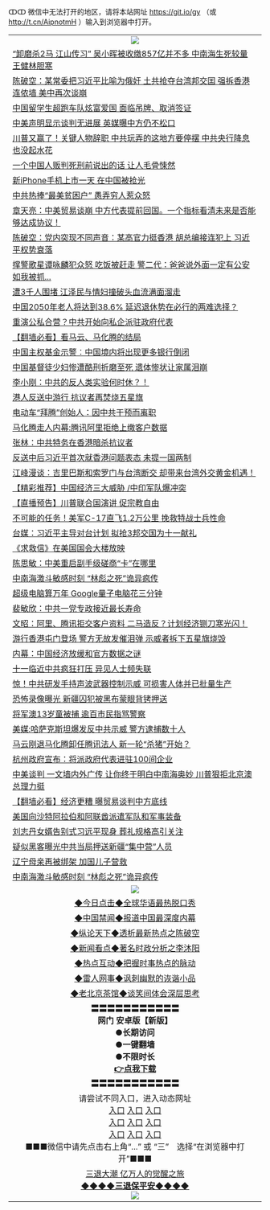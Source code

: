 ↀↀ 微信中无法打开的地区，请将本站网址 https://git.io/gy （或 http://t.cn/AipnotmH ）输入到浏览器中打开。 

<table>
   <tr>
    <td align=center><img src="https://github.com/gyhhx/image-upload/blob/master/20190822-2.jpg" /></td>
  </tr>
<tr><td align="left"><a href="https://xwood.fun/oo.aspx?name=c1076375&key=nqynnipsxfbxcbni&from=gy">“卸磨杀2马 江山传习” 吴小晖被收缴857亿并不多 中南海生死较量 王健林胆寒</a></td></tr>
<tr><td align="left"><a href="https://xwood.fun/oo.aspx?name=c1076421&key=nqynnipsxfbxcbni&from=gy">陈破空：某常委把习近平比喻为俄奸 土共抢夺台湾邦交囯 强拆香港连侬墙 美中再次谈崩</a></td></tr>
<tr><td align="left"><a href="https://xwood.fun/oo.aspx?name=c1076398&key=nqynnipsxfbxcbni&from=gy">中国留学生超跑车队炫富爱国 面临吊牌、取消签证</a></td></tr>
<tr><td align="left"><a href="https://xwood.fun/oo.aspx?name=c1076437&key=nqynnipsxfbxcbni&from=gy">中美声明显示谈判无进展 英媒曝中方仍不松口</a></td></tr>
<tr><td align="left"><a href="https://xwood.fun/oo.aspx?name=c1076380&key=nqynnipsxfbxcbni&from=gy">川普又赢了！关键人物辞职 中共玩弄的这地方要停摆 中共央行降息也没起水花</a></td></tr>
<tr><td align="left"><a href="https://xwood.fun/oo.aspx?name=c1076368&key=nqynnipsxfbxcbni&from=gy">一个中国人贩判死刑前说出的话 让人毛骨悚然</a></td></tr>
<tr><td align="left"><a href="https://xwood.fun/oo.aspx?name=c1076434&key=nqynnipsxfbxcbni&from=gy">新iPhone手机上市一天 在中国被抢光</a></td></tr>
<tr><td align="left"><a href="https://xwood.fun/oo.aspx?name=c1076471&key=nqynnipsxfbxcbni&from=gy">中共热捧“最美贫困户” 愚弄穷人惹众怒</a></td></tr>
<tr><td align="left"><a href="https://xwood.fun/oo.aspx?name=c1076478&key=nqynnipsxfbxcbni&from=gy">章天亮：中美贸易谈崩 中方代表提前回国。一个指标看清未来是否能够达成协议！</a></td></tr>
<tr><td align="left"><a href="https://xwood.fun/oo.aspx?name=c1075726&key=nqynnipsxfbxcbni&from=gy">陈破空：党内突现不同声音：某高官力挺香港 胡总编接连犯上 习近平权势衰落</a></td></tr>
<tr><td align="left"><a href="https://xwood.fun/oo.aspx?name=c1076383&key=nqynnipsxfbxcbni&from=gy">撑警歌星谭咏麟犯众怒 吃饭被赶走 警二代：爸爸说外面一定有公安 如我被抓...</a></td></tr>
<tr><td align="left"><a href="https://xwood.fun/oo.aspx?name=c1075817&key=nqynnipsxfbxcbni&from=gy">遭3千人围堵 江泽民与情妇撞破头血流满面溜走</a></td></tr>
<tr><td align="left"><a href="https://xwood.fun/oo.aspx?name=c1076440&key=nqynnipsxfbxcbni&from=gy">中国2050年老人将达到38.6% 延迟退休势在必行的两难选择？</a></td></tr>
<tr><td align="left"><a href="https://xwood.fun/oo.aspx?name=c1076419&key=nqynnipsxfbxcbni&from=gy">重演公私合营？中共开始向私企派驻政府代表</a></td></tr>
<tr><td align="left"><a href="https://xwood.fun/oo.aspx?name=c1076143&key=nqynnipsxfbxcbni&from=gy">【翻墙必看】看马云、马化腾的结局</a></td></tr>
<tr><td align="left"><a href="https://xwood.fun/oo.aspx?name=c1076409&key=nqynnipsxfbxcbni&from=gy">中国主权基金示警︰中国境内将出现更多银行倒闭</a></td></tr>
<tr><td align="left"><a href="https://xwood.fun/oo.aspx?name=c1076405&key=nqynnipsxfbxcbni&from=gy">中国基督徒少妇惨遭酷刑折磨至死 遗体惨状让家属泪崩</a></td></tr>
<tr><td align="left"><a href="https://xwood.fun/oo.aspx?name=c1076441&key=nqynnipsxfbxcbni&from=gy">李小刚：中共的反人类实验何时休？！</a></td></tr>
<tr><td align="left"><a href="https://xwood.fun/oo.aspx?name=c1076392&key=nqynnipsxfbxcbni&from=gy">港人反送中游行 抗议者再焚烧五星旗</a></td></tr>
<tr><td align="left"><a href="https://xwood.fun/oo.aspx?name=c1076444&key=nqynnipsxfbxcbni&from=gy">电动车“拜腾”创始人：因中共干预而离职</a></td></tr>
<tr><td align="left"><a href="https://xwood.fun/oo.aspx?name=c1076415&key=nqynnipsxfbxcbni&from=gy">马化腾走人内幕:腾讯阿里拒绝上缴客户数据</a></td></tr>
<tr><td align="left"><a href="https://xwood.fun/oo.aspx?name=c1076417&key=nqynnipsxfbxcbni&from=gy">张林：中共特务在香港暗杀抗议者</a></td></tr>
<tr><td align="left"><a href="https://xwood.fun/oo.aspx?name=c1076100&key=nqynnipsxfbxcbni&from=gy">反送中后习近平首次就稥港问题表态 未提一国两制</a></td></tr>
<tr><td align="left"><a href="https://xwood.fun/oo.aspx?name=c1076479&key=nqynnipsxfbxcbni&from=gy">江峰漫谈：吉里巴斯和索罗门与台湾断交 却带来台湾外交黄金机遇！</a></td></tr>
<tr><td align="left"><a href="https://xwood.fun/oo.aspx?name=c1076362&key=nqynnipsxfbxcbni&from=gy">【精彩推荐】中国经济三大威胁 /中印军队爆冲突</a></td></tr>
<tr><td align="left"><a href="https://xwood.fun/oo.aspx?name=c1076433&key=nqynnipsxfbxcbni&from=gy">【直播预告】川普联合国演讲 促宗教自由</a></td></tr>
<tr><td align="left"><a href="https://xwood.fun/oo.aspx?name=c1076407&key=nqynnipsxfbxcbni&from=gy">不可能的任务！美军C-17直飞1.2万公里 挽救特战士兵性命</a></td></tr>
<tr><td align="left"><a href="https://xwood.fun/oo.aspx?name=c1076414&key=nqynnipsxfbxcbni&from=gy">台媒：习近平主导对台计划 拟抢3邦交国为十一献礼</a></td></tr>
<tr><td align="left"><a href="https://xwood.fun/oo.aspx?name=c1076429&key=nqynnipsxfbxcbni&from=gy">《求救信》在美国国会大楼放映</a></td></tr>
<tr><td align="left"><a href="https://xwood.fun/oo.aspx?name=c1076382&key=nqynnipsxfbxcbni&from=gy">陈思敏：中美重启副手级磋商“卡”在哪里</a></td></tr>
<tr><td align="left"><a href="https://xwood.fun/oo.aspx?name=c1076369&key=nqynnipsxfbxcbni&from=gy">中南海激斗敏感时刻 “林彪之死”诡异疯传</a></td></tr>
<tr><td align="left"><a href="https://xwood.fun/oo.aspx?name=c1076443&key=nqynnipsxfbxcbni&from=gy">超级电脑算万年 Google量子电脑花三分钟</a></td></tr>
<tr><td align="left"><a href="https://xwood.fun/oo.aspx?name=c1076483&key=nqynnipsxfbxcbni&from=gy">裴敏欣：中共一党专政接近最长寿命</a></td></tr>
<tr><td align="left"><a href="https://xwood.fun/oo.aspx?name=c1076477&key=nqynnipsxfbxcbni&from=gy">文昭：阿里、腾讯拒交客户资料 二马造反？计划经济铡刀寒光闪！</a></td></tr>
<tr><td align="left"><a href="https://xwood.fun/oo.aspx?name=c1076400&key=nqynnipsxfbxcbni&from=gy">游行香港屯门登场 警方无故发催泪弹 示威者拆下五星旗烧毁</a></td></tr>
<tr><td align="left"><a href="https://xwood.fun/oo.aspx?name=c1076428&key=nqynnipsxfbxcbni&from=gy">内幕：中国经济放缓和官方数据之谜</a></td></tr>
<tr><td align="left"><a href="https://xwood.fun/oo.aspx?name=c1076461&key=nqynnipsxfbxcbni&from=gy">十一临近中共疯狂打压 异见人士频失联</a></td></tr>
<tr><td align="left"><a href="https://xwood.fun/oo.aspx?name=c1076404&key=nqynnipsxfbxcbni&from=gy">惊！中共研发手持声波武器控制示威 可损害人体并已批量生产</a></td></tr>
<tr><td align="left"><a href="https://xwood.fun/oo.aspx?name=c1076467&key=nqynnipsxfbxcbni&from=gy">恐怖录像曝光 新疆囚犯被黑布蒙眼背铐押送</a></td></tr>
<tr><td align="left"><a href="https://xwood.fun/oo.aspx?name=c1076468&key=nqynnipsxfbxcbni&from=gy">将军澳13岁童被捕 逾百市民指骂警察</a></td></tr>
<tr><td align="left"><a href="https://xwood.fun/oo.aspx?name=c1076496&key=nqynnipsxfbxcbni&from=gy">美媒:哈萨克斯坦爆发反中共示威 警方逮捕数十人</a></td></tr>
<tr><td align="left"><a href="https://xwood.fun/oo.aspx?name=c1075785&key=nqynnipsxfbxcbni&from=gy">马云刚退马化腾卸任腾讯法人 新一轮“杀猪”开始？</a></td></tr>
<tr><td align="left"><a href="https://xwood.fun/oo.aspx?name=c1076424&key=nqynnipsxfbxcbni&from=gy">杭州政府宣布：将派政府代表进驻100间企业</a></td></tr>
<tr><td align="left"><a href="https://xwood.fun/oo.aspx?name=c1076337&key=nqynnipsxfbxcbni&from=gy">中美谈判 一文墙内外广传 让你终于明白中南海奥妙 川普狠拒北京澳总理力挺</a></td></tr>
<tr><td align="left"><a href="https://xwood.fun/oo.aspx?name=c1075999&key=nqynnipsxfbxcbni&from=gy">【翻墙必看】经济更糟 曝贸易谈判中方底线</a></td></tr>
<tr><td align="left"><a href="https://xwood.fun/oo.aspx?name=c1076399&key=nqynnipsxfbxcbni&from=gy">美国向沙特阿拉伯和阿联酋派遣军队和军事装备</a></td></tr>
<tr><td align="left"><a href="https://xwood.fun/oo.aspx?name=c1076012&key=nqynnipsxfbxcbni&from=gy">刘志丹女婿告别式习远平现身 葬礼规格高引关注</a></td></tr>
<tr><td align="left"><a href="https://xwood.fun/oo.aspx?name=c1076492&key=nqynnipsxfbxcbni&from=gy">疑似黑客曝光中共当局押送新疆“集中营”人员</a></td></tr>
<tr><td align="left"><a href="https://xwood.fun/oo.aspx?name=c1076436&key=nqynnipsxfbxcbni&from=gy">辽宁母亲再被绑架 加国儿子营救</a></td></tr>
<tr><td align="left"><a href="https://xwood.fun/oo.aspx?name=c1075959&key=nqynnipsxfbxcbni&from=gy">中南海激斗敏感时刻 “林彪之死”诡异疯传</a></td></tr>

   <tr>
    <td align=center><img src="https://github.com/gyhhx/image-upload/blob/master/ogate-c.JPG" /></td>
  </tr>
   <tr>
   <td align=center> 
<a href="https://tru28th.xwood.fun/oo.aspx?name=c816850&key=nqynnipsxfbxcbni&from=gy&tag=9877">◆今日点击◆全球华语最热脱口秀</a><br/>
    </td>
  </tr>
  <tr>
  <td align=center>
<a href="https://tru28th.xwood.fun/oo.aspx?name=c816860&key=nqynnipsxfbxcbni&from=gy&tag=99733110">◆中国禁闻◆报道中国最深度内幕</a><br/>
   </tr>
  <tr>
     <td align=center>
<a href="https://tru28th.xwood.fun/oo.aspx?name=c816855&key=nqynnipsxfbxcbni&from=gy&tag=997110">◆纵论天下◆透析最新热点之陈破空</a><br/>
   </tr>
   <tr>
      <td align=center>
<a href="https://tru28th.xwood.fun/oo.aspx?name=c838308&key=nqynnipsxfbxcbni&from=gy&tag=9973110">◆新闻看点◆著名时政分析之李沐阳</a><br/>
   </tr>
   <tr>
     <td align=center>
<a href="https://tru28th.xwood.fun/oo.aspx?name=c816852&key=nqynnipsxfbxcbni&from=gy&tag=9733110">◆热点互动◆把握时事热点的脉动</a><br/>
   </tr>
   <tr>
      <td align=center>
<a href="https://tru28th.xwood.fun/oo.aspx?name=c816694&key=nqynnipsxfbxcbni&from=gy&tag=93310">◆雷人网事◆讽刺幽默的诙谐小品</a><br/>
   </tr>
   <tr>
    <td align=center>
<a href="https://tru28th.xwood.fun/oo.aspx?name=c816650&key=nqynnipsxfbxcbni&from=gy&tag=9973110">◆老北京茶馆◆谈笑间体会深层思考</a><br/>
   </tr>
  <tr>
    <td align=center>
 <b>〓〓〓〓〓〓〓〓〓〓〓<br/>网门 安卓版【新版】<br/> ●长期访问<br/> ●一键翻墙<br/>  ●不限时长<br/> 
 <a href="https://share.weiyun.com/5bQmUPm">👉<b>点我下载</a><br/>〓〓〓〓〓〓〓〓〓〓〓<br/>
    </td>
    </tr>
   <tr>
    <td align=center>请尝试不同入口，进入动态网址<br/>
      <a href="https://s3.us-east-2.amazonaws.com/ogateo/show.htm">入口</a>
      <a href="https://s3.ca-central-1.amazonaws.com/ogatec/show.htm">入口</a>
      <a href="https://s3.ap-southeast-2.amazonaws.com/ogatey/show.htm">入口</a><br/>
      <a href="https://s3.ap-northeast-2.amazonaws.com/ogates/show.htm">入口</a>
      <a href="https://s3.eu-central-1.amazonaws.com/ogatef/show.htm">入口</a>
      <a href="https://s3.ap-south-1.amazonaws.com/ogatem/show.htm">入口</a><br/>
      <a href="https://s3-us-west-1.amazonaws.com/ogaten/show.htm">入口</a>
      <a href="https://s3.eu-west-2.amazonaws.com/ogatel/show.htm">入口</a>
      <a href="https://s3.ap-northeast-1.amazonaws.com/ogatet/show.htm">入口</a><br/>
      ■■■微信中请先点击右上角“...” 或 “三”　选择“在浏览器中打开”■■■<b><br/>
    </td>
  </tr>
  <tr>  
  <td align=center>
  <a href="https://tru28th.xwood.fun/oo.aspx?name=c894205&key=nqynnipsxfbxcbni&from=gy&tag=9973110">三退大潮 亿万人的觉醒之旅</a><br/>
      <a href="https://tru28th.xwood.fun/oo.aspx?name=ogQuit.aspx&key=nqynnipsxfbxcbni&from=gy"><b>◆◆◆◆三退保平安◆◆◆◆<br/></a>
      <img src="https://github.com/gyhhx/image-upload/blob/master/3t.jpg" /><br/>
      </td>
  </tr>
</table>


